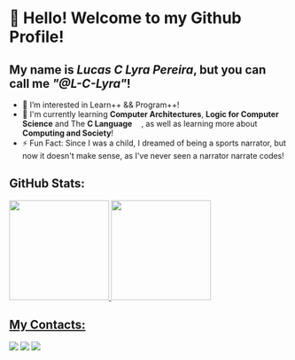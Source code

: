 # 👋 Hello! Welcome to my Github Profile!
## My name is <i>Lucas C Lyra Pereira</i>, but you can call me <i>"@L-C-Lyra"</i>!

- 👀 I’m interested in Learn++ && Program++!
- 🌱 I'm currently learning <b>Computer Architectures</b>, <b>Logic for Computer Science</b> and The <b>C Language</b> <img loading="lazy" src="https://cdn.jsdelivr.net/gh/devicons/devicon@latest/icons/c/c-plain.svg" width="12.5" height="12.5"/>, as well as learning more about <b>Computing and Society</b>!
- ⚡ Fun Fact: Since I was a child, I dreamed of being a sports narrator, but now it doesn't make sense, as I've never seen a narrator narrate codes!

## GitHub Stats:
<div>
  <a href="https://github.com/L-C-Lyra">
  <img loading="lazy" height="180em" src="https://github-readme-stats.vercel.app/api/top-langs/?username=L-C-Lyra&layout=compact&langs_count=7&theme=dracula"/>
  <img loading="lazy" height="180em" src="https://github-readme-stats.vercel.app/api?username=L-C-Lyra&show_icons=true&theme=dracula&include_all_commits=true&count_private=true"/>
</div>

## My Contacts:
<div>
  <a href="https://www.linkedin.com/in/L-C-Lyra/" target="_blank"><img loading="lazy" src="https://img.shields.io/badge/-LinkedIn-%230077B5?style=for-the-badge&logo=linkedin&logoColor=white" target="_blank"></a>
  <a href="https://instagram.com/luclycp/" target="_blank"><img loading="lazy" src="https://img.shields.io/badge/-Instagram-%23E4405F?style=for-the-badge&logo=instagram&logoColor=white" target="_blank"></a>
  <a href = "mailto:lucas.c.lyra.p@gmail.com"><img loading="lazy" src="https://img.shields.io/badge/Gmail-D14836?style=for-the-badge&logo=gmail&logoColor=white" target="_blank"></a>   
</div>
